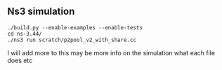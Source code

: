 ## Ns3 simulation ##
```
./build.py --enable-examples --enable-tests
cd ns-3.44/
./ns3 run scratch/p2pool_v2_with_share.cc
```
I will add more to this 
may be more info on the simulation what each file does etc 
